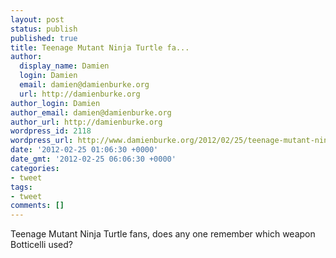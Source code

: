 ```yaml
---
layout: post
status: publish
published: true
title: Teenage Mutant Ninja Turtle fa...
author:
  display_name: Damien
  login: Damien
  email: damien@damienburke.org
  url: http://damienburke.org
author_login: Damien
author_email: damien@damienburke.org
author_url: http://damienburke.org
wordpress_id: 2118
wordpress_url: http://www.damienburke.org/2012/02/25/teenage-mutant-ninja-turtle-fa/
date: '2012-02-25 01:06:30 +0000'
date_gmt: '2012-02-25 06:06:30 +0000'
categories:
- tweet
tags:
- tweet
comments: []
---
```

<p>Teenage Mutant Ninja Turtle fans, does any one remember which weapon Botticelli used?</p>
